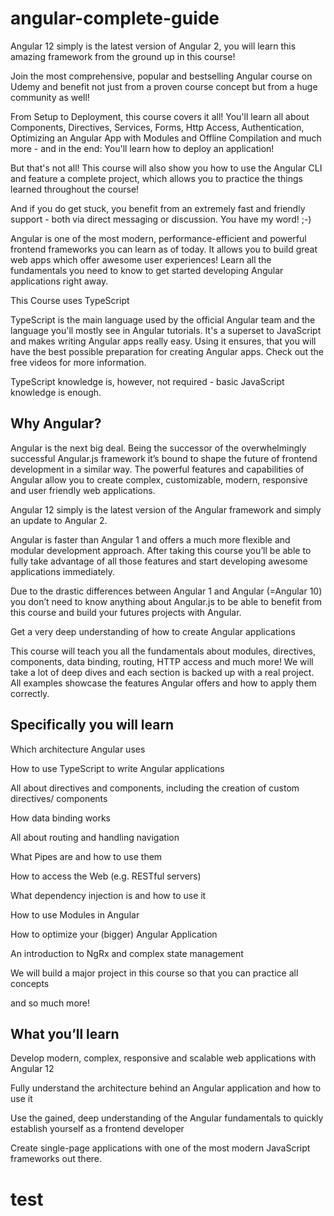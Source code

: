 # angular-complete-guide

Angular 12 simply is the latest version of Angular 2, you will learn this amazing framework from the ground up in this course!

Join the most comprehensive, popular and bestselling Angular course on Udemy and benefit not just from a proven course concept but from a huge community as well!

From Setup to Deployment, this course covers it all! You'll learn all about Components, Directives, Services, Forms, Http Access, Authentication, Optimizing an Angular App with Modules and Offline Compilation and much more - and in the end: You'll learn how to deploy an application!

But that's not all! This course will also show you how to use the Angular CLI and feature a complete project, which allows you to practice the things learned throughout the course!

And if you do get stuck, you benefit from an extremely fast and friendly support - both via direct messaging or discussion. You have my word! ;-)

Angular is one of the most modern, performance-efficient and powerful frontend frameworks you can learn as of today. It allows you to build great web apps which offer awesome user experiences! Learn all the fundamentals you need to know to get started developing Angular applications right away.

This Course uses TypeScript

TypeScript is the main language used by the official Angular team and the language you'll mostly see in Angular tutorials. It's a superset to JavaScript and makes writing Angular apps really easy. Using it ensures, that you will have the best possible preparation for creating Angular apps. Check out the free videos for more information.

TypeScript knowledge is, however, not required - basic JavaScript knowledge is enough.

## Why Angular?

Angular is the next big deal. Being the successor of the overwhelmingly successful Angular.js framework it’s bound to shape the future of frontend development in a similar way. The powerful features and capabilities of Angular allow you to create complex, customizable, modern, responsive and user friendly web applications.

Angular 12 simply is the latest version of the Angular framework and simply an update to Angular 2.

Angular is faster than Angular 1 and offers a much more flexible and modular development approach. After taking this course you’ll be able to fully take advantage of all those features and start developing awesome applications immediately.

Due to the drastic differences between Angular 1 and Angular (=Angular 10) you don’t need to know anything about Angular.js to be able to benefit from this course and build your futures projects with Angular.

Get a very deep understanding of how to create Angular applications

This course will teach you all the fundamentals about modules, directives, components, data binding, routing, HTTP access and much more! We will take a lot of deep dives and each section is backed up with a real project. All examples showcase the features Angular offers and how to apply them correctly.

## Specifically you will learn

Which architecture Angular uses

How to use TypeScript to write Angular applications

All about directives and components, including the creation of custom directives/ components

How data binding works

All about routing and handling navigation

What Pipes are and how to use them

How to access the Web (e.g. RESTful servers)

What dependency injection is and how to use it

How to use Modules in Angular

How to optimize your (bigger) Angular Application

An introduction to NgRx and complex state management

We will build a major project in this course so that you can practice all concepts

and so much more!

## What you’ll learn

Develop modern, complex, responsive and scalable web applications with Angular 12

Fully understand the architecture behind an Angular application and how to use it

Use the gained, deep understanding of the Angular fundamentals to quickly establish yourself as a frontend developer

Create single-page applications with one of the most modern JavaScript frameworks out there.

# test
